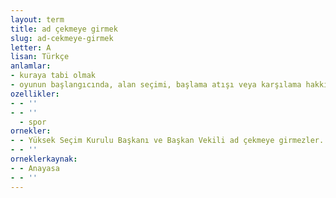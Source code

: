 ```yaml
---
layout: term
title: ad çekmeye girmek
slug: ad-cekmeye-girmek
letter: A
lisan: Türkçe
anlamlar:
- kuraya tabi olmak
- oyunun başlangıcında, alan seçimi, başlama atışı veya karşılama hakkı için öncelik sağlamak amacıyla kura çekmek
ozellikler:
- - ''
- - ''
  - spor
ornekler:
- - Yüksek Seçim Kurulu Başkanı ve Başkan Vekili ad çekmeye girmezler.
- - ''
orneklerkaynak:
- - Anayasa
- - ''
---
```

